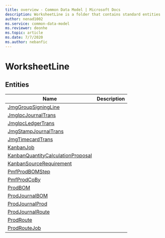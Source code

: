 ```yaml
---
title: overview - Common Data Model | Microsoft Docs
description: WorksheetLine is a folder that contains standard entities related to the Common Data Model.
author: nenad1002
ms.service: common-data-model
ms.reviewer: deonhe
ms.topic: article
ms.date: 7/7/2020
ms.author: nebanfic
---
```


# WorksheetLine


## Entities

|Name|Description|
|---|---|
|[JmgGroupSigningLine](JmgGroupSigningLine.md)||
|[JmgIpcJournalTrans](JmgIpcJournalTrans.md)||
|[JmgIpcLedgerTrans](JmgIpcLedgerTrans.md)||
|[JmgStampJournalTrans](JmgStampJournalTrans.md)||
|[JmgTimecardTrans](JmgTimecardTrans.md)||
|[KanbanJob](KanbanJob.md)||
|[KanbanQuantityCalculationProposal](KanbanQuantityCalculationProposal.md)||
|[KanbanSourceRequirement](KanbanSourceRequirement.md)||
|[PmfProdBOMStep](PmfProdBOMStep.md)||
|[PmfProdCoBy](PmfProdCoBy.md)||
|[ProdBOM](ProdBOM.md)||
|[ProdJournalBOM](ProdJournalBOM.md)||
|[ProdJournalProd](ProdJournalProd.md)||
|[ProdJournalRoute](ProdJournalRoute.md)||
|[ProdRoute](ProdRoute.md)||
|[ProdRouteJob](ProdRouteJob.md)||
